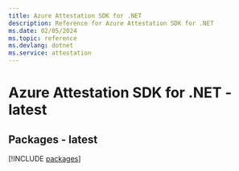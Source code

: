 ```yaml
---
title: Azure Attestation SDK for .NET
description: Reference for Azure Attestation SDK for .NET
ms.date: 02/05/2024
ms.topic: reference
ms.devlang: dotnet
ms.service: attestation
---
```

# Azure Attestation SDK for .NET - latest
## Packages - latest
[!INCLUDE [packages](attestation-index.md)]
